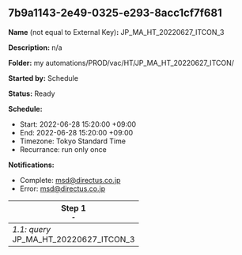 ## 7b9a1143-2e49-0325-e293-8acc1cf7f681

**Name** (not equal to External Key)**:** JP_MA_HT_20220627_ITCON_3

**Description:** n/a

**Folder:** my automations/PROD/vac/HT/JP_MA_HT_20220627_ITCON/

**Started by:** Schedule

**Status:** Ready

**Schedule:**

* Start: 2022-06-28 15:20:00 +09:00
* End: 2022-06-28 15:20:00 +09:00
* Timezone: Tokyo Standard Time
* Recurrance: run only once

**Notifications:**

* Complete: msd@directus.co.jp
* Error: msd@directus.co.jp

| Step 1<br>_<small>-</small>_ |
| --- |
| _1.1: query_<br>JP_MA_HT_20220627_ITCON_3 |
